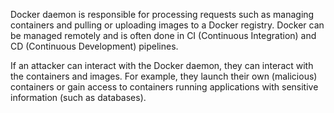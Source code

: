 Docker daemon is responsible for processing requests such as managing containers and pulling or uploading images to a Docker registry. Docker can be managed remotely and is often done in CI (Continuous Integration) and CD (Continuous Development) pipelines.

If an attacker can interact with the Docker daemon, they can interact with the containers and images. For example, they launch their own (malicious) containers or gain access to containers running applications with sensitive information (such as databases).